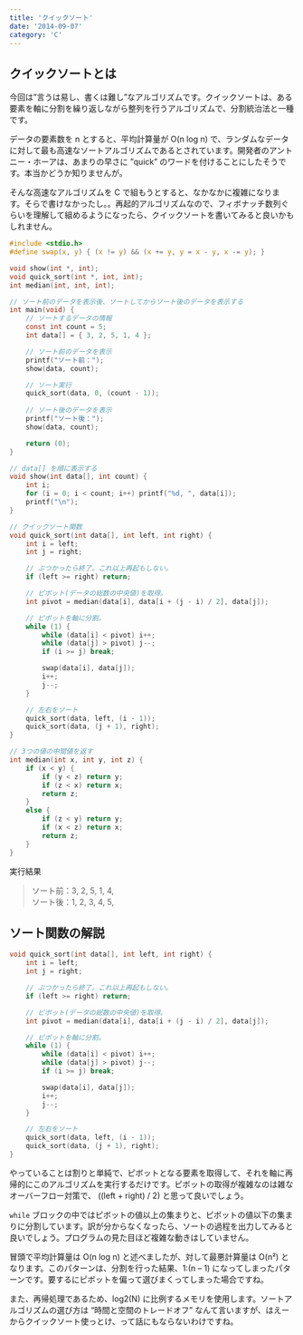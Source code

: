 ```yaml
---
title: 'クイックソート'
date: '2014-09-07'
category: 'C'
---
```


## クイックソートとは

今回は”言うは易し、書くは難し”なアルゴリズムです。クイックソートは、ある要素を軸に分割を繰り返しながら整列を行うアルゴリズムで、分割統治法と一種です。

データの要素数を n とすると、平均計算量が O(n log n) で、ランダムなデータに対して最も高速なソートアルゴリズムであるとされています。開発者のアントニー・ホーアは、あまりの早さに ”quick” のワードを付けることにしたそうです。本当かどうか知りませんが。

そんな高速なアルゴリズムを C で組もうとすると、なかなかに複雑になります。そらで書けなかったし。。再起的アルゴリズムなので、フィボナッチ数列ぐらいを理解して組めるようになったら、クイックソートを書いてみると良いかもしれません。

```c
#include <stdio.h>
#define swap(x, y) { (x != y) && (x += y, y = x - y, x -= y); }

void show(int *, int);
void quick_sort(int *, int, int);
int median(int, int, int);

// ソート前のデータを表示後、ソートしてからソート後のデータを表示する
int main(void) {
    // ソートするデータの情報
    const int count = 5;
    int data[] = { 3, 2, 5, 1, 4 };

    // ソート前のデータを表示
    printf("ソート前：");
    show(data, count);

    // ソート実行
    quick_sort(data, 0, (count - 1));
    
    // ソート後のデータを表示
    printf("ソート後：");
    show(data, count);

    return (0);
}

// data[] を順に表示する
void show(int data[], int count) {
    int i;
    for (i = 0; i < count; i++) printf("%d, ", data[i]);
    printf("\n");
}

// クイックソート関数
void quick_sort(int data[], int left, int right) {
    int i = left;
    int j = right;

    // ぶつかったら終了。これ以上再起もしない。
    if (left >= right) return;

    // ピボット(データの総数の中央値)を取得。
    int pivot = median(data[i], data[i + (j - i) / 2], data[j]);

    // ピボットを軸に分割。
    while (1) {
        while (data[i] < pivot) i++;
        while (data[j] > pivot) j--;
        if (i >= j) break;

        swap(data[i], data[j]);
        i++;
        j--;
    }

    // 左右をソート
    quick_sort(data, left, (i - 1));
    quick_sort(data, (j + 1), right);
}

// 3つの値の中間値を返す
int median(int x, int y, int z) {
    if (x < y) {
        if (y < z) return y;
        if (z < x) return x;
        return z;
    }
    else {
        if (z < y) return y;
        if (x < z) return x;
        return z;
    }
}
```

実行結果
> ソート前：3, 2, 5, 1, 4,  
ソート後：1, 2, 3, 4, 5, 

## ソート関数の解説

```c
void quick_sort(int data[], int left, int right) {
    int i = left;
    int j = right;

    // ぶつかったら終了。これ以上再起もしない。
    if (left >= right) return;

    // ピボット(データの総数の中央値)を取得。
    int pivot = median(data[i], data[i + (j - i) / 2], data[j]);

    // ピボットを軸に分割。
    while (1) {
        while (data[i] < pivot) i++;
        while (data[j] > pivot) j--;
        if (i >= j) break;

        swap(data[i], data[j]);
        i++;
        j--;
    }

    // 左右をソート
    quick_sort(data, left, (i - 1));
    quick_sort(data, (j + 1), right);
}
```

やっていることは割りと単純で、ピボットとなる要素を取得して、それを軸に再帰的にこのアルゴリズムを実行するだけです。ピボットの取得が複雑なのは雑なオーバーフロー対策で、 ((left + right) / 2) と思って良いでしょう。

`while` ブロックの中ではピボットの値以上の集まりと、ピボットの値以下の集まりに分割しています。訳が分からなくなったら、ソートの過程を出力してみると良いでしょう。プログラムの見た目ほど複雑な動きはしていません。

冒頭で平均計算量は O(n log n) と述べましたが、対して最悪計算量は O(n²) となります。このパターンは、分割を行った結果、1:(n – 1) になってしまったパターンです。要するにピボットを偏って選びまくってしまった場合ですね。

また、再帰処理であるため、log2(N) に比例するメモリを使用します。ソートアルゴリズムの選び方は “時間と空間のトレードオフ” なんて言いますが、はえーからクイックソート使っとけ、って話にもならないわけですね。
